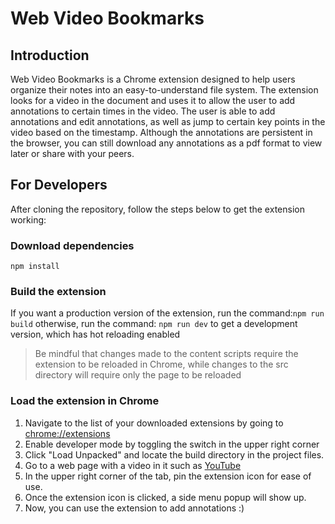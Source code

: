 # Web Video Bookmarks

## Introduction

Web Video Bookmarks is a Chrome extension designed to help users organize their notes into an easy-to-understand file
system.
The extension looks for a video in the document and uses it to allow the user to add annotations to certain times in the
video.
The user is able to add annotations and edit annotations, as well as jump to certain key points in the video based on
the timestamp.
Although the annotations are persistent in the browser, you can still download any annotations as a pdf format to view
later
or share with your peers.

## For Developers

After cloning the repository, follow the steps below to get the extension working:

### Download dependencies

`npm install`

### Build the extension

If you want a production version of the extension, run the command:`npm run build` otherwise, run the
command: `npm run dev`
to get a development version, which has hot reloading enabled

> Be mindful that changes made to the content scripts require the extension to be reloaded in Chrome, while changes to
> the src directory will require only the page to be reloaded

### Load the extension in Chrome

1. Navigate to the list of your downloaded extensions by going to [chrome://extensions](chrome://extensions)
2. Enable developer mode by toggling the switch in the upper right corner
3. Click "Load Unpacked" and locate the build directory in the project files.
4. Go to a web page with a video in it such as [YouTube](https://www.youtube.com/)
5. In the upper right corner of the tab, pin the extension icon for ease of use.
6. Once the extension icon is clicked, a side menu popup will show up.
7. Now, you can use the extension to add annotations :)

